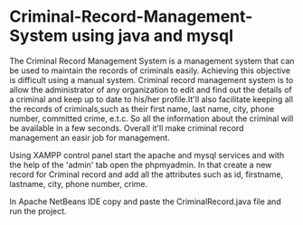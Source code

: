 # Criminal-Record-Management-System using java and mysql
The Criminal Record Management System is a management system that can be used to maintain the records of criminals easily. Achieving this objective is difficult using a manual system. Criminal record management system is to allow the administrator of any organization to edit and find out the details of a criminal and keep up to date to his/her profile.It'll also facilitate keeping all the records of criminals,such as their first name, last name, city, phone number, committed crime, e.t.c. So all the information about the criminal will be available in a few seconds. Overall it'll make criminal record management an easir job for management.



Using XAMPP control panel start the apache and mysql services and with the help of the 'admin' tab open the phpmyadmin. In that create a new record for Criminal record and add all the attributes such as id, firstname, lastname, city, phone number, crime.



In Apache NetBeans IDE copy and paste the CriminalRecord.java file and run the project.
